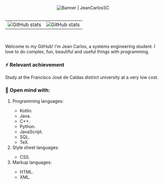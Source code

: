 <div align="center">
  <img alt="Banner | JeanCarlosSC" src="https://i.imgur.com/34fiEUG.gif">
</div>

<br>

<table border="0">
  <tbody>
    <tr>
      <td border="0">
        <a>
          <img alt="GitHub stats" src="https://github-readme-stats.vercel.app/api?username=JeanCarlosSC&show_icons=true&hide_border=true&title_color=6CA0FF&icon_color=6CA0FF&bg_color=151515&text_color=c8c8c8" />
        </a>
      </td>
      <td border="0">
        <a>
          <img alt="GitHub stats" src="https://github-readme-stats.vercel.app/api/top-langs/?username=JeanCarlosSC&layout=compact&title_color=6CA0FF&icon_color=6CA0FF&bg_color=151515&text_color=c8c8c8&hide_border=tru)](https://github.com/anuraghazra/github-readme-stats">
        </a>
      </td>
    </tr>
  </tbody>
</table>

<br>

<p>
  Welcome to my GitHub! I'm Jean Carlos, a systems engineering student. I love to do complex, fun, beautiful and useful things with programming.
</p>

<h3> ⚡ Relevant achievement</h3>

<p> Study at the Francisco José de Caldas district university at a very low cost.</p>

<h3> 🧰 Open mind with:</h3>

<ol>
  <li>Programming languages:</li>

  <ul>
    <li>Kotlin.</li>
    <li>Java.</li>
    <li>C++.</li>
    <li>Python.</li>
    <li>JavaScript.</li>
    <li>SQL.</li>
    <li>TeX.</li>
  </ul>

  <li>Style sheet languages:</li>

  <ul>
    <li>CSS.</li>
  </ul>

  <li>Markup languages:</li>

  <ul>
    <li>HTML.</li>
    <li>XML.</li>
  </ul>
</ol>
